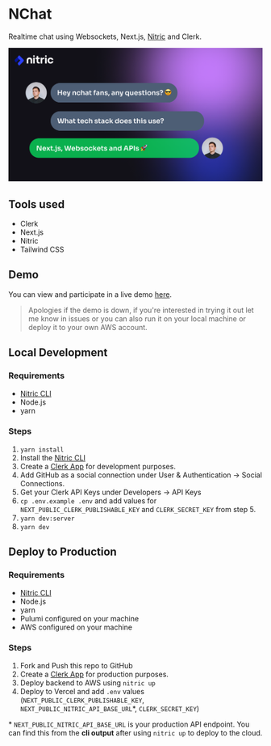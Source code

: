 # NChat

Realtime chat using Websockets, Next.js, [Nitric](https://nitric.io) and Clerk.

![NChat App](/src/app/opengraph-image.png)

## Tools used

- Clerk
- Next.js
- Nitric
- Tailwind CSS

## Demo

You can view and participate in a live demo [here](https://nchat.nitric.rocks/).

> Apologies if the demo is down, if you're interested in trying it out let me know in issues or you can also run it on your local machine or deploy it to your own AWS account.

## Local Development

### Requirements

- [Nitric CLI](https://nitric.io/docs/guides/getting-started/installation)
- Node.js
- yarn

### Steps

1. `yarn install`
2. Install the [Nitric CLI](https://nitric.io/docs/guides/getting-started/installation)
3. Create a [Clerk App](https://dashboard.clerk.com/apps/new) for development purposes.
4. Add GitHub as a social connection under User & Authentication -> Social Connections.
5. Get your Clerk API Keys under Developers -> API Keys
6. `cp .env.example .env` and add values for `NEXT_PUBLIC_CLERK_PUBLISHABLE_KEY` and `CLERK_SECRET_KEY` from step 5.
7. `yarn dev:server`
8. `yarn dev`

## Deploy to Production

### Requirements

- [Nitric CLI](https://nitric.io/docs/guides/getting-started/installation)
- Node.js
- yarn
- Pulumi configured on your machine
- AWS configured on your machine

### Steps

1. Fork and Push this repo to GitHub
2. Create a [Clerk App](https://dashboard.clerk.com/apps/new) for production purposes.
3. Deploy backend to AWS using `nitric up`
4. Deploy to Vercel and add `.env` values (`NEXT_PUBLIC_CLERK_PUBLISHABLE_KEY`, `NEXT_PUBLIC_NITRIC_API_BASE_URL`\*, `CLERK_SECRET_KEY`)

\* `NEXT_PUBLIC_NITRIC_API_BASE_URL` is your production API endpoint. You can find this from the **cli output** after using `nitric up` to deploy to the cloud.
